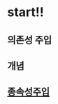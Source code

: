 # start!!
## 의존성 주입
##   개념
##   [종속성주입 ](https://developer.android.com/training/dependency-injection#kotlin)
